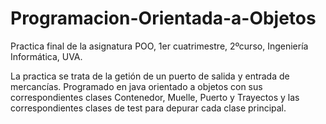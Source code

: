 # Programacion-Orientada-a-Objetos
Practica final de la asignatura POO, 1er cuatrimestre, 2ºcurso, Ingeniería Informática, UVA.

La practica se trata de la getión de un puerto de salida y entrada de mercancías. Programado en java orientado a objetos con sus correspondientes clases Contenedor, Muelle, Puerto y Trayectos y las correspondientes clases de test para depurar cada clase principal.
